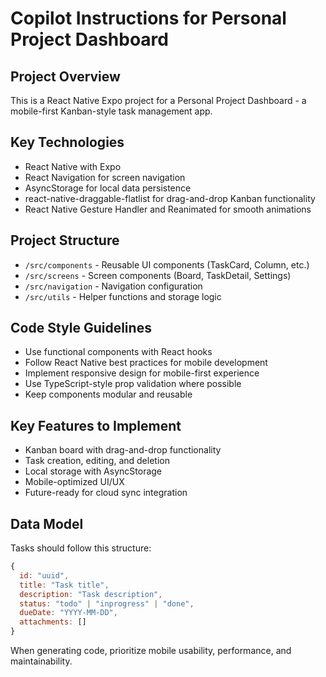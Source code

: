 # Copilot Instructions for Personal Project Dashboard

<!-- Use this file to provide workspace-specific custom instructions to Copilot. For more details, visit https://code.visualstudio.com/docs/copilot/copilot-customization#_use-a-githubcopilotinstructionsmd-file -->

## Project Overview
This is a React Native Expo project for a Personal Project Dashboard - a mobile-first Kanban-style task management app.

## Key Technologies
- React Native with Expo
- React Navigation for screen navigation
- AsyncStorage for local data persistence
- react-native-draggable-flatlist for drag-and-drop Kanban functionality
- React Native Gesture Handler and Reanimated for smooth animations

## Project Structure
- `/src/components` - Reusable UI components (TaskCard, Column, etc.)
- `/src/screens` - Screen components (Board, TaskDetail, Settings)
- `/src/navigation` - Navigation configuration
- `/src/utils` - Helper functions and storage logic

## Code Style Guidelines
- Use functional components with React hooks
- Follow React Native best practices for mobile development
- Implement responsive design for mobile-first experience
- Use TypeScript-style prop validation where possible
- Keep components modular and reusable

## Key Features to Implement
- Kanban board with drag-and-drop functionality
- Task creation, editing, and deletion
- Local storage with AsyncStorage
- Mobile-optimized UI/UX
- Future-ready for cloud sync integration

## Data Model
Tasks should follow this structure:
```js
{
  id: "uuid",
  title: "Task title",
  description: "Task description",
  status: "todo" | "inprogress" | "done",
  dueDate: "YYYY-MM-DD",
  attachments: []
}
```

When generating code, prioritize mobile usability, performance, and maintainability.
